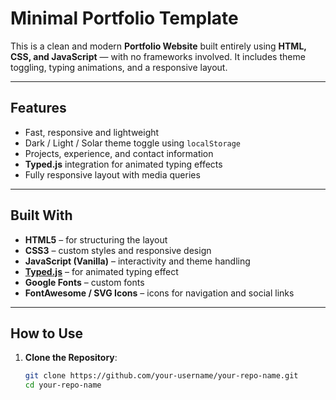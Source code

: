 # Minimal Portfolio Template

This is a clean and modern **Portfolio Website** built entirely using **HTML, CSS, and JavaScript** — with no frameworks involved. It includes theme toggling, typing animations, and a responsive layout.

---

##  Features

-  Fast, responsive and lightweight
-  Dark / Light / Solar theme toggle using `localStorage`
-  Projects, experience, and contact information
-  **Typed.js** integration for animated typing effects
-  Fully responsive layout with media queries

---

##  Built With

- **HTML5** – for structuring the layout  
- **CSS3** – custom styles and responsive design  
- **JavaScript (Vanilla)** – interactivity and theme handling  
- **[Typed.js](https://github.com/mattboldt/typed.js/)** – for animated typing effect  
- **Google Fonts** – custom fonts  
- **FontAwesome / SVG Icons** – icons for navigation and social links  

---

##  How to Use

1. **Clone the Repository**:
   ```bash
   git clone https://github.com/your-username/your-repo-name.git
   cd your-repo-name

  

